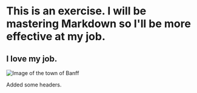 # This is an exercise. I will be mastering Markdown so I'll be more effective at my job.

## I love my job.

![Image of the town of Banff](https://www.tripsavvy.com/thmb/1aXkdyIDI0OkKVHVC8fuvYHZDhY=/2125x1412/filters:fill(auto,1)/Banff-National-Park_janeteasche_Getty-Images-56a97eeb5f9b58b7d0fbf876.jpg)












Added some headers.
